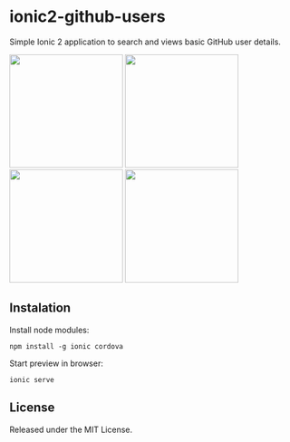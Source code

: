 # ionic2-github-users

Simple Ionic 2 application to search and views basic GitHub user details.

<img src="http://i.imgur.com/ATSKrW0.png" width="200">
<img src="http://i.imgur.com/ecmQh68.png" width="200">
<img src="http://i.imgur.com/1BK6AKI.png" width="200">
<img src="http://i.imgur.com/mxrilGk.png" width="200">

## Instalation

Install node modules:

```
npm install -g ionic cordova
```

Start preview in browser:

```
ionic serve
```

## License

Released under the MIT License.